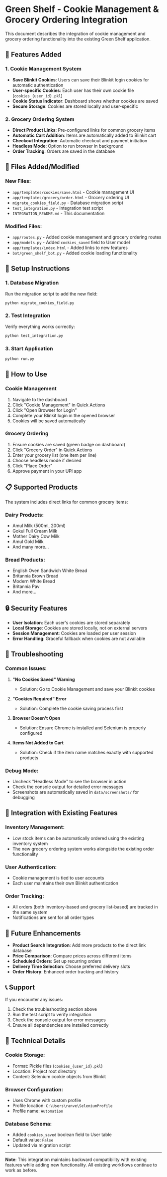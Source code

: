 # Green Shelf - Cookie Management & Grocery Ordering Integration

This document describes the integration of cookie management and grocery ordering functionality into the existing Green Shelf application.

## 🚀 Features Added

### 1. Cookie Management System

- **Save Blinkit Cookies**: Users can save their Blinkit login cookies for automatic authentication
- **User-specific Cookies**: Each user has their own cookie file (`cookies_{user_id}.pkl`)
- **Cookie Status Indicator**: Dashboard shows whether cookies are saved
- **Secure Storage**: Cookies are stored locally and user-specific

### 2. Grocery Ordering System

- **Direct Product Links**: Pre-configured links for common grocery items
- **Automatic Cart Addition**: Items are automatically added to Blinkit cart
- **Checkout Integration**: Automatic checkout and payment initiation
- **Headless Mode**: Option to run browser in background
- **Order Tracking**: Orders are saved in the database

## 📁 Files Added/Modified

### New Files:

- `app/templates/cookies/save.html` - Cookie management UI
- `app/templates/grocery/order.html` - Grocery ordering UI
- `migrate_cookies_field.py` - Database migration script
- `test_integration.py` - Integration test script
- `INTEGRATION_README.md` - This documentation

### Modified Files:

- `app/routes.py` - Added cookie management and grocery ordering routes
- `app/models.py` - Added `cookies_saved` field to User model
- `app/templates/index.html` - Added links to new features
- `bot/green_shelf_bot.py` - Added cookie loading functionality

## 🔧 Setup Instructions

### 1. Database Migration

Run the migration script to add the new field:

```bash
python migrate_cookies_field.py
```

### 2. Test Integration

Verify everything works correctly:

```bash
python test_integration.py
```

### 3. Start Application

```bash
python run.py
```

## 🎯 How to Use

### Cookie Management

1. Navigate to the dashboard
2. Click "Cookie Management" in Quick Actions
3. Click "Open Browser for Login"
4. Complete your Blinkit login in the opened browser
5. Cookies will be saved automatically

### Grocery Ordering

1. Ensure cookies are saved (green badge on dashboard)
2. Click "Grocery Order" in Quick Actions
3. Enter your grocery list (one item per line)
4. Choose headless mode if desired
5. Click "Place Order"
6. Approve payment in your UPI app

## 📋 Supported Products

The system includes direct links for common grocery items:

### Dairy Products:

- Amul Milk (500ml, 200ml)
- Gokul Full Cream Milk
- Mother Dairy Cow Milk
- Amul Gold Milk
- And many more...

### Bread Products:

- English Oven Sandwich White Bread
- Britannia Brown Bread
- Modern White Bread
- Britannia Pav
- And more...

## 🔒 Security Features

- **User Isolation**: Each user's cookies are stored separately
- **Local Storage**: Cookies are stored locally, not on external servers
- **Session Management**: Cookies are loaded per user session
- **Error Handling**: Graceful fallback when cookies are not available

## 🐛 Troubleshooting

### Common Issues:

1. **"No Cookies Saved" Warning**

   - Solution: Go to Cookie Management and save your Blinkit cookies

2. **"Cookies Required" Error**

   - Solution: Complete the cookie saving process first

3. **Browser Doesn't Open**

   - Solution: Ensure Chrome is installed and Selenium is properly configured

4. **Items Not Added to Cart**
   - Solution: Check if the item name matches exactly with supported products

### Debug Mode:

- Uncheck "Headless Mode" to see the browser in action
- Check the console output for detailed error messages
- Screenshots are automatically saved in `data/screenshots/` for debugging

## 🔄 Integration with Existing Features

### Inventory Management:

- Low stock items can be automatically ordered using the existing inventory system
- The new grocery ordering system works alongside the existing order functionality

### User Authentication:

- Cookie management is tied to user accounts
- Each user maintains their own Blinkit authentication

### Order Tracking:

- All orders (both inventory-based and grocery list-based) are tracked in the same system
- Notifications are sent for all order types

## 🚀 Future Enhancements

- **Product Search Integration**: Add more products to the direct link database
- **Price Comparison**: Compare prices across different items
- **Scheduled Orders**: Set up recurring orders
- **Delivery Time Selection**: Choose preferred delivery slots
- **Order History**: Enhanced order tracking and history

## 📞 Support

If you encounter any issues:

1. Check the troubleshooting section above
2. Run the test script to verify integration
3. Check the console output for error messages
4. Ensure all dependencies are installed correctly

## 🔧 Technical Details

### Cookie Storage:

- Format: Pickle files (`cookies_{user_id}.pkl`)
- Location: Project root directory
- Content: Selenium cookie objects from Blinkit

### Browser Configuration:

- Uses Chrome with custom profile
- Profile location: `C:\Users\ranve\SeleniumProfile`
- Profile name: `Automation`

### Database Schema:

- Added `cookies_saved` boolean field to User table
- Default value: `False`
- Updated via migration script

---

**Note**: This integration maintains backward compatibility with existing features while adding new functionality. All existing workflows continue to work as before.
